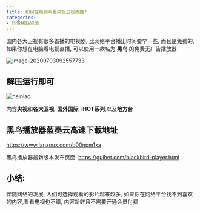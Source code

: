 ```yaml
---
title: 如何在电脑观看央视卫视直播?
categories:
- 珍贵稀缺资源
---
```




国内各大卫视有很多首播的电视剧, 比网络平台播出时间要早一些, 而且是免费的, 如果你想在电脑看电视直播, 可以使用一款名为 **黑鸟** 的免费无广告播放器



![image-20200703092557733](https://v2fy.com/asset/0i/jikemiji/jikemiji-md/kr-000062.assets/image-20200703092557733.png)



##  解压运行即可

![heiniao](https://v2fy.com/asset/0i/jikemiji/jikemiji-md/kr-000062.assets/heiniao.gif)





内含**央视**和**各大卫视**, **国外国际**, **iHOT系列**,以及**地方台**





## 黑鸟播放器蓝奏云高速下载地址

https://www.lanzoux.com/b00npm1xa



黑鸟播放器最新版本发布页面: https://guihet.com/blackbird-player.html



## 小结:

伴随网络的发展, 人们可选择观看的影片越来越多, 如果你在网络平台找不到喜欢的内容,看看电视也不错, 内容新鲜且不需要开通会员付费


